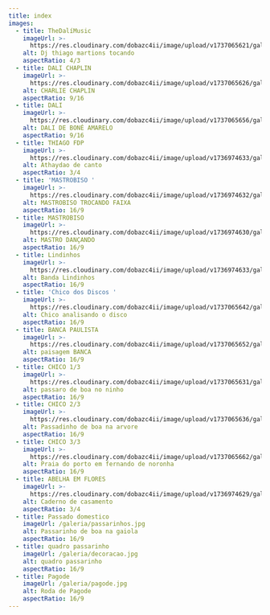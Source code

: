 ```yaml
---
title: index
images:
  - title: TheDalíMusic
    imageUrl: >-
      https://res.cloudinary.com/dobazc4ii/image/upload/v1737065621/galeria/IMG_2675_zccpto.jpg
    alt: Dj thiago martions tocando
    aspectRatio: 4/3
  - title: DALI CHAPLIN
    imageUrl: >-
      https://res.cloudinary.com/dobazc4ii/image/upload/v1737065626/galeria/IMG_2678-2_b1txko.jpg
    alt: CHARLIE CHAPLIN
    aspectRatio: 9/16
  - title: DALI
    imageUrl: >-
      https://res.cloudinary.com/dobazc4ii/image/upload/v1737065656/galeria/IMG_2681_u5ao5x.jpg
    alt: DALI DE BONÉ AMARELO
    aspectRatio: 9/16
  - title: THIAGO FDP
    imageUrl: >-
      https://res.cloudinary.com/dobazc4ii/image/upload/v1736974633/galeria/awrclvgyhfkznszd0uev.jpg
    alt: Athaydao de canto
    aspectRatio: 3/4
  - title: 'MASTROBISO '
    imageUrl: >-
      https://res.cloudinary.com/dobazc4ii/image/upload/v1736974632/galeria/bgb6sw99egwrfuwfl7ma.jpg
    alt: MASTROBISO TROCANDO FAIXA
    aspectRatio: 16/9
  - title: MASTROBISO
    imageUrl: >-
      https://res.cloudinary.com/dobazc4ii/image/upload/v1736974630/galeria/zs1jvyvxbhxzzoamh3y8.jpg
    alt: MASTRO DANÇANDO
    aspectRatio: 16/9
  - title: Lindinhos
    imageUrl: >-
      https://res.cloudinary.com/dobazc4ii/image/upload/v1736974633/galeria/zdwlujoi0weivy1iqas1.jpg
    alt: Banda Lindinhos
    aspectRatio: 16/9
  - title: 'Chico dos Discos '
    imageUrl: >-
      https://res.cloudinary.com/dobazc4ii/image/upload/v1737065642/galeria/IMG_2746-2_mt0jzx.jpg
    alt: Chico analisando o disco
    aspectRatio: 16/9
  - title: BANCA PAULISTA
    imageUrl: >-
      https://res.cloudinary.com/dobazc4ii/image/upload/v1737065652/galeria/IMG_2754-2_hi8ipt.jpg
    alt: paisagem BANCA
    aspectRatio: 16/9
  - title: CHICO 1/3
    imageUrl: >-
      https://res.cloudinary.com/dobazc4ii/image/upload/v1737065631/galeria/IMG_2742_p4gfo9.jpg
    alt: passaro de boa no ninho
    aspectRatio: 16/9
  - title: CHICO 2/3
    imageUrl: >-
      https://res.cloudinary.com/dobazc4ii/image/upload/v1737065636/galeria/IMG_2743_oyhtjx.jpg
    alt: Passadinho de boa na arvore
    aspectRatio: 16/9
  - title: CHICO 3/3
    imageUrl: >-
      https://res.cloudinary.com/dobazc4ii/image/upload/v1737065662/galeria/IMG_2738-2_gfrxod.jpg
    alt: Praia do porto em fernando de noronha
    aspectRatio: 16/9
  - title: ABELHA EM FLORES
    imageUrl: >-
      https://res.cloudinary.com/dobazc4ii/image/upload/v1736974629/galeria/uwysvbt1nxzpb2hw8q38.jpg
    alt: Caderno de casamento
    aspectRatio: 3/4
  - title: Passado domestico
    imageUrl: /galeria/passarinhos.jpg
    alt: Passarinho de boa na gaiola
    aspectRatio: 16/9
  - title: quadro passarinho
    imageUrl: /galeria/decoracao.jpg
    alt: quadro passarinho
    aspectRatio: 16/9
  - title: Pagode
    imageUrl: /galeria/pagode.jpg
    alt: Roda de Pagode
    aspectRatio: 16/9
---
```


